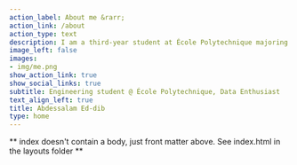 ```yaml
---
action_label: About me &rarr;
action_link: /about
action_type: text
description: I am a third-year student at École Polytechnique majoring in applied mathematics with an entrepreneurship minor. Passionate about data science and its applications, my goal is to improve human life thanks to data-driven solutions.
image_left: false
images:
- img/me.png
show_action_link: true
show_social_links: true
subtitle: Engineering student @ École Polytechnique, Data Enthusiast
text_align_left: true
title: Abdessalam Ed-dib
type: home
---
```


** index doesn't contain a body, just front matter above.
See index.html in the layouts folder **
